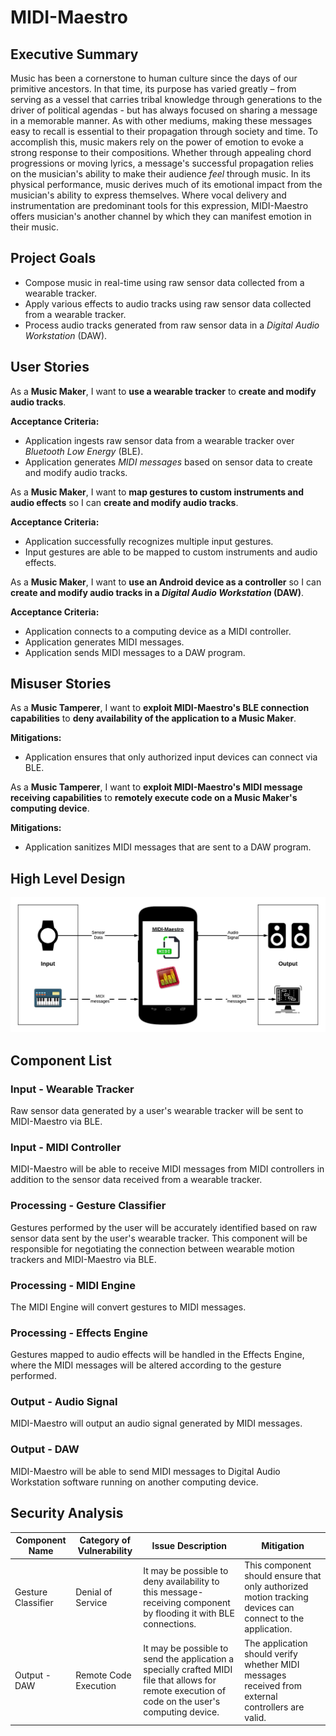 # MIDI-Maestro

## Executive Summary
Music has been a cornerstone to human culture since the days of our primitive ancestors. In that time, its purpose has varied greatly – from serving as a vessel that carries tribal knowledge through generations to the driver of political agendas - but has always focused on sharing a message in a memorable manner. As with other mediums, making these messages easy to recall is essential to their propagation through society and time. To accomplish this, music makers rely on the power of emotion to evoke a strong response to their compositions. Whether through appealing chord progressions or moving lyrics, a message's successful propagation relies on the musician's ability to make their audience *feel* through music. In its physical performance, music derives much of its emotional impact from the musician's ability to express themselves. Where vocal delivery and instrumentation are predominant tools for this expression, MIDI-Maestro offers musician's another channel by which they can manifest emotion in their music.

## Project Goals
* Compose music in real-time using raw sensor data collected from a wearable tracker.
* Apply various effects to audio tracks using raw sensor data collected from a wearable tracker.
* Process audio tracks generated from raw sensor data in a *Digital Audio Workstation* (DAW).

## User Stories
As a **Music Maker**, I want to **use a wearable tracker** to **create and modify audio tracks**.

**Acceptance Criteria:**
* Application ingests raw sensor data from a wearable tracker over *Bluetooth Low Energy* (BLE).
* Application generates *MIDI messages* based on sensor data to create and modify audio tracks.

As a **Music Maker**, I want to **map gestures to custom instruments and audio effects** so I can **create and modify audio tracks**.

**Acceptance Criteria:**
* Application successfully recognizes multiple input gestures.
* Input gestures are able to be mapped to custom instruments and audio effects.

As a **Music Maker**, I want to **use an Android device as a controller** so I can **create and modify audio tracks in a *Digital Audio Workstation* (DAW)**.

**Acceptance Criteria:**
* Application connects to a computing device as a MIDI controller.
* Application generates MIDI messages.
* Application sends MIDI messages to a DAW program.

## Misuser Stories
As a **Music Tamperer**, I want to **exploit MIDI-Maestro's BLE connection capabilities** to **deny availability of the application to a Music Maker**.

**Mitigations:**
* Application ensures that only authorized input devices can connect via BLE.

As a **Music Tamperer**, I want to **exploit MIDI-Maestro's MIDI message receiving capabilities** to **remotely execute code on a Music Maker's computing device**.

**Mitigations:**
* Application sanitizes MIDI messages that are sent to a DAW program.

## High Level Design
![Design Diagram](https://github.com/caseyschmitz/MIDI-Maestro/blob/master/images/MIDI-Maestro_DesignDiagram.png)

## Component List

### Input - Wearable Tracker
Raw sensor data generated by a user's wearable tracker will be sent to MIDI-Maestro via BLE.

### Input - MIDI Controller
MIDI-Maestro will be able to receive MIDI messages from MIDI controllers in addition to the sensor data received from a wearable tracker.

### Processing - Gesture Classifier
Gestures performed by the user will be accurately identified based on raw sensor data sent by the user's wearable tracker. This component will be responsible for negotiating the connection between wearable motion trackers and MIDI-Maestro via BLE.

### Processing - MIDI Engine
The MIDI Engine will convert gestures to MIDI messages.

### Processing - Effects Engine
Gestures mapped to audio effects will be handled in the Effects Engine, where the MIDI messages will be altered according to the gesture performed.

### Output - Audio Signal
MIDI-Maestro will output an audio signal generated by MIDI messages.

### Output - DAW
MIDI-Maestro will be able to send MIDI messages to Digital Audio Workstation software running on another computing device.

## Security Analysis
| Component Name | Category of Vulnerability | Issue Description | Mitigation |
|----------------|---------------------------|-------------------|------------|
| Gesture Classifier | Denial of Service | It may be possible to deny availability to this message-receiving component by flooding it with BLE connections. | This component should ensure that only authorized motion tracking devices can connect to the application. |
| Output - DAW | Remote Code Execution | It may be possible to send the application a specially crafted MIDI file that allows for remote execution of code on the user's computing device. | The application should verify whether MIDI messages received from external controllers are valid. |
